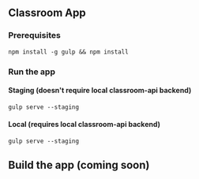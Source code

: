 ## Classroom App

### Prerequisites

```
npm install -g gulp && npm install
```

### Run the app

#### Staging (doesn't require local classroom-api backend)

```
gulp serve --staging
```

#### Local (requires local classroom-api backend)

```
gulp serve --staging
```

## Build the app (coming soon)
